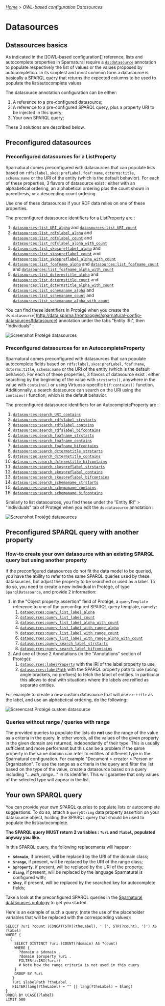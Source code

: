 _[Home](index.html) > OWL-based configuration Datasources_

# Datasources

## Datasources basics

As indicated in the [[OWL-based configuration]] reference, lists and autocomplete properties in Sparnatural require a [`ds:datasource`](http://data.sparna.fr/ontologies/sparnatural-config-datasources#datasource) annotation to populate respectively the list of values or the values proposed by autocompletion. In its simplest and most common form a datasource is basically a SPARQL query that returns the expected columns to be used to populate the list/autocomplete values.

The datasource annotation configuration can be either:

1. A reference to a pre-configured datasource;
1. A reference to a pre-configured SPARQL query, plus a property URI to be injected in this query;
1. Your own SPARQL query;

These 3 solutions are described below.

## Preconfigured datasources

### Preconfigured datasources for a ListProperty


Sparnatural comes preconfigured with datasources that can populate lists based on `rdfs:label`, `skos:prefLabel`, `foaf:name`, `dcterms:title`, `schema:name` or the URI of the entity (which is the default behavior). For each of these properties, 3 flavors of datasource exist : either with an alphabetical ordering, an alphabetical ordering plus the count shown in parenthesis, or a descending count ordering.

Use one of these datasources if your RDF data relies on one of these properties.

The preconfigured datasource identifiers for a ListProperty are :

1. [`datasources:list_URI_alpha`](http://data.sparna.fr/ontologies/sparnatural-config-datasources#list_URI_alpha) and [`datasources:list_URI_count`](http://data.sparna.fr/ontologies/sparnatural-config-datasources#list_URI_count)
1. [`datasources:list_rdfslabel_alpha`](http://data.sparna.fr/ontologies/sparnatural-config-datasources#list_rdfslabel_alpha) and [`datasources:list_rdfslabel_count`](http://data.sparna.fr/ontologies/sparnatural-config-datasources#list_rdfslabel_count) and [`datasources:list_rdfslabel_alpha_with_count`](http://data.sparna.fr/ontologies/sparnatural-config-datasources#list_rdfslabel_alpha_with_count)
1. [`datasources:list_skospreflabel_alpha`](http://data.sparna.fr/ontologies/sparnatural-config-datasources#list_skospreflabel_alpha) and [`datasources:list_skospreflabel_count`](http://data.sparna.fr/ontologies/sparnatural-config-datasources#list_skospreflabel_count) and [`datasources:list_skospreflabel_alpha_with_count`](http://data.sparna.fr/ontologies/sparnatural-config-datasources#list_skospreflabel_alpha_with_count)
1. [`datasources:list_foafname_alpha`](http://data.sparna.fr/ontologies/sparnatural-config-datasources#list_foafname_alpha) and [`datasources:list_foafname_count`](http://data.sparna.fr/ontologies/sparnatural-config-datasources#list_foafname_count) and [`datasources:list_foafname_alpha_with_count`](http://data.sparna.fr/ontologies/sparnatural-config-datasources#list_foafname_alpha_with_count)
1. [`datasources:list_dctermstitle_alpha`](http://data.sparna.fr/ontologies/sparnatural-config-datasources#list_dctermstitle_alpha) and [`datasources:list_dctermstitle_count`](http://data.sparna.fr/ontologies/sparnatural-config-datasources#list_dctermstitle_count) and [`datasources:list_dctermstitle_alpha_with_count`](http://data.sparna.fr/ontologies/sparnatural-config-datasources#list_dctermstitle_alpha_with_count)
1. [`datasources:list_schemaname_alpha`](http://data.sparna.fr/ontologies/sparnatural-config-datasources#list_schemaname_alpha) and [`datasources:list_schemaname_count`](http://data.sparna.fr/ontologies/sparnatural-config-datasources#list_schemaname_count) and [`datasources:list_schemaname_alpha_with_count`](http://data.sparna.fr/ontologies/sparnatural-config-datasources#list_schemaname_alpha_with_count)

You can find these identifiers in Protégé when you create the `ds:datasource`](http://data.sparna.fr/ontologies/sparnatural-config-datasources#datasource) annotation under the tabs "Entity IRI", then "Individuals" :

![Screenshot Protégé datasources](/assets/images/protege-screenshot-datasources-1.png)

### Preconfigured datasources for an AutocompleteProperty

Sparnatural comes preconfigured with datasources that can populate autocomplete fields based on `rdfs:label`, `skos:prefLabel`, `foaf:name`, `dcterms:title`, `schema:name` or the URI of the entity (which is the default behavior). For each of these properties, 3 flavors of datasource exist : either searching by the beginning of the value with `strstarts()`, anywhere in the value with `contains()` or using Virtuoso-specific `bif:contains()` function. Additionnally, a search datasource can search on the URI using the `contains()` function, which is the default behavior.

The preconfigured datasource identifiers for an AutocompleteProperty are :
1. [`datasources:search_URI_contains`](http://data.sparna.fr/ontologies/sparnatural-config-datasources#search_URI_contains)
1. [`datasources:search_rdfslabel_strstarts`](http://data.sparna.fr/ontologies/sparnatural-config-datasources#search_rdfslabel_strstarts)
1. [`datasources:search_rdfslabel_contains`](http://data.sparna.fr/ontologies/sparnatural-config-datasources#search_rdfslabel_contains)
1. [`datasources:search_rdfslabel_bifcontains`](http://data.sparna.fr/ontologies/sparnatural-config-datasources#search_rdfslabel_bifcontains)
1. [`datasources:search_foafname_strstarts`](http://data.sparna.fr/ontologies/sparnatural-config-datasources#search_foafname_strstarts)
1. [`datasources:search_foafname_contains`](http://data.sparna.fr/ontologies/sparnatural-config-datasources#search_foafname_contains)
1. [`datasources:search_foafname_bifcontains`](http://data.sparna.fr/ontologies/sparnatural-config-datasources#search_foafname_bifcontains)
1. [`datasources:search_dctermstitle_strstarts`](http://data.sparna.fr/ontologies/sparnatural-config-datasources#search_dctermstitle_strstarts)
1. [`datasources:search_dctermstitle_contains`](http://data.sparna.fr/ontologies/sparnatural-config-datasources#search_dctermstitle_contains)
1. [`datasources:search_dctermstitle_bifcontains`](http://data.sparna.fr/ontologies/sparnatural-config-datasources#search_dctermstitle_bifcontains)
1. [`datasources:search_skospreflabel_strstarts`](http://data.sparna.fr/ontologies/sparnatural-config-datasources#search_skospreflabel_strstarts)
1. [`datasources:search_skospreflabel_contains`](http://data.sparna.fr/ontologies/sparnatural-config-datasources#search_skospreflabel_contains)
1. [`datasources:search_skospreflabel_bifcontains`](http://data.sparna.fr/ontologies/sparnatural-config-datasources#search_skospreflabel_bifcontains)
1. [`datasources:search_schemaname_strstarts`](http://data.sparna.fr/ontologies/sparnatural-config-datasources#search_schemaname_strstarts)
1. [`datasources:search_schemaname_contains`](http://data.sparna.fr/ontologies/sparnatural-config-datasources#search_schemaname_contains)
1. [`datasources:search_schemaname_bifcontains`](http://data.sparna.fr/ontologies/sparnatural-config-datasources#search_schemaname_bifcontains)

Similarly to list datasources, you find these under the "Entity IRI" > "Individuals" tab of Protégé when you edit the `ds:datasource` annotation :

![Screenshot Protégé datasources](/assets//images/protege-screenshot-datasources-2.png)


## Preconfigured SPARQL query with another property

### How-to create your own datasource with an existing SPARQL query but using another property

If the preconfigured datasources do not fit the data model to be queried, you have the ability to refer to the same SPARQL queries used by these datasources, but adjust the property to be searched or used as a label. To do so, you need to create a new individual in Protégé, of type `SparqlDatasource`, and provide 2 information:


1. in the "Object property assertion" field of Protégé, a `queryTemplate` reference to one of the preconfigured SPARQL query template, namely:
   1. [`datasources:query_list_label_alpha`](http://data.sparna.fr/ontologies/sparnatural-config-datasources#query_list_label_alpha)
   1. [`datasources:query_list_label_count`](http://data.sparna.fr/ontologies/sparnatural-config-datasources#query_list_label_count)
   1. [`datasources:query_list_label_alpha_with_count`](http://data.sparna.fr/ontologies/sparnatural-config-datasources#query_list_label_alpha_with_count)
   1. [`datasources:query_list_label_with_range_alpha`](http://data.sparna.fr/ontologies/sparnatural-config-datasources#query_list_label_with_range_alpha)
   1. [`datasources:query_list_label_with_range_count`](http://data.sparna.fr/ontologies/sparnatural-config-datasources#query_list_label_with_range_count)
   1. [`datasources:query_list_label_with_range_alpha_with_count`](http://data.sparna.fr/ontologies/sparnatural-config-datasources#query_list_label_with_range_alpha_with_count)
   1. [`datasources:query_search_label_strstarts`](http://data.sparna.fr/ontologies/sparnatural-config-datasources#query_search_label_strstarts)
   1. [`datasources:query_search_label_bifcontains`](http://data.sparna.fr/ontologies/sparnatural-config-datasources#query_search_label_bifcontains)
1. And one of those 2 Annotations (in the "Annotations" section of Protégé):
   1. [`datasources:labelProperty`](http://data.sparna.fr/ontologies/sparnatural-config-datasources#labelProperty) with the IRI of the label property to use
   1. [`datasources:labelPath`](http://data.sparna.fr/ontologies/sparnatural-config-datasources#labelPath) with the SPARQL property path to use (using angle brackets, no prefixes) to fetch the label of entities. In particular this allows to deal with situations where the labels are reified as separate entities.

For example to create a new custom datasource that will use `dc:title` as the label, and use an alphabetical ordering, do the following:

![Screencast Protégé custom datasource](/assets//images/screencast-protege-custom-datasource-1.gif)

### Queries without range / queries with range

The provided queries to populate the lists do **not** use the range of the value as a criteria in the query. In other words, all the values of the given property in the given domain are returned, independantly of their type.
This is usually sufficient and more performant but this can be a problem if the same property in the same domain can refer to entities of different type in the Sparnatural configuration. For example "Document > creator > Person or Organization".
To use the range as a criteria in the query and filter the list based on the type of the value, create a datasource based on a query including "..._with_range_..." in its identifier. This will garantee that only values of the selected type will appear in the list.


## Your own SPARQL query

You can provide your own SPARQL queries to populate lists or autocomplete suggestions. To do so, attach a `queryString` data property assertion on your datasource object, holding the SPARQL query that should be used to populate the list/autocomplete.

**The SPARQL query MUST return 2 variables : `?uri` and `?label`, populated anyway you like.**

In this SPARQL query, the following replacements will happen:
- **`$domain`**, if present, will be replaced by the URI of the domain class;
- **`$range`**, if present, will be replaced by the URI of the range class;
- **`$property`**, if present, will be replaced by the URI of the property;
- **`$lang`**, if present, will be replaced by the language Sparnatural is configured with;
- **`$key`**, if present, will be replaced by the searched key for autocomplete fields;

Take a look at the preconfigured SPARQL queries in the [Sparnatural datasources ontology](http://data.sparna.fr/ontologies/sparnatural-config-datasources) to get you started.

Here is an example of such a query: (note the use of the placeholder variables that will be replaced with the corresponding values):

```
SELECT ?uri ?count (CONCAT(STR(?theLabel), ' (', STR(?count), ')') AS ?label)
WHERE { 
  { 
    SELECT DISTINCT ?uri (COUNT(?domain) AS ?count) 
    WHERE {
      ?domain a $domain .
      ?domain $property ?uri .
      FILTER(isIRI(?uri))
      # Note how the range criteria is not used in this query 
    }
    GROUP BY ?uri
   }
   ?uri $labelPath ?theLabel .
   FILTER(lang(?theLabel) = "" || lang(?theLabel) = $lang) 
}
ORDER BY UCASE(?label)
LIMIT 500
```